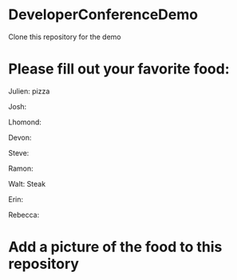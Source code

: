 # DeveloperConferenceDemo
Clone this repository for the demo


# Please fill out your favorite food:

Julien: pizza

Josh:

Lhomond:

Devon:

Steve:

Ramon:

Walt: Steak

Erin:

Rebecca:


# Add a picture of the food to this repository
